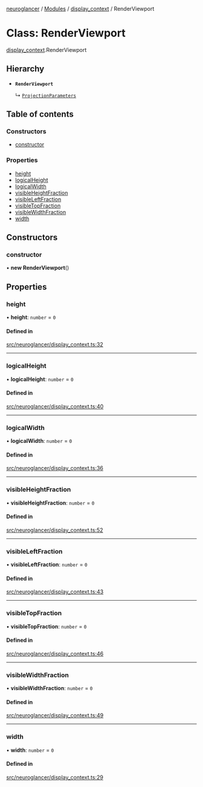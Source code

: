 [neuroglancer](../README.md) / [Modules](../modules.md) / [display\_context](../modules/display_context.md) / RenderViewport

# Class: RenderViewport

[display_context](../modules/display_context.md).RenderViewport

## Hierarchy

- **`RenderViewport`**

  ↳ [`ProjectionParameters`](projection_parameters.ProjectionParameters.md)

## Table of contents

### Constructors

- [constructor](display_context.RenderViewport.md#constructor)

### Properties

- [height](display_context.RenderViewport.md#height)
- [logicalHeight](display_context.RenderViewport.md#logicalheight)
- [logicalWidth](display_context.RenderViewport.md#logicalwidth)
- [visibleHeightFraction](display_context.RenderViewport.md#visibleheightfraction)
- [visibleLeftFraction](display_context.RenderViewport.md#visibleleftfraction)
- [visibleTopFraction](display_context.RenderViewport.md#visibletopfraction)
- [visibleWidthFraction](display_context.RenderViewport.md#visiblewidthfraction)
- [width](display_context.RenderViewport.md#width)

## Constructors

### constructor

• **new RenderViewport**()

## Properties

### height

• **height**: `number` = `0`

#### Defined in

[src/neuroglancer/display_context.ts:32](https://github.com/ActiveBrainAtlas2/neuroglancer/blob/540617bc/src/neuroglancer/display_context.ts#L32)

___

### logicalHeight

• **logicalHeight**: `number` = `0`

#### Defined in

[src/neuroglancer/display_context.ts:40](https://github.com/ActiveBrainAtlas2/neuroglancer/blob/540617bc/src/neuroglancer/display_context.ts#L40)

___

### logicalWidth

• **logicalWidth**: `number` = `0`

#### Defined in

[src/neuroglancer/display_context.ts:36](https://github.com/ActiveBrainAtlas2/neuroglancer/blob/540617bc/src/neuroglancer/display_context.ts#L36)

___

### visibleHeightFraction

• **visibleHeightFraction**: `number` = `0`

#### Defined in

[src/neuroglancer/display_context.ts:52](https://github.com/ActiveBrainAtlas2/neuroglancer/blob/540617bc/src/neuroglancer/display_context.ts#L52)

___

### visibleLeftFraction

• **visibleLeftFraction**: `number` = `0`

#### Defined in

[src/neuroglancer/display_context.ts:43](https://github.com/ActiveBrainAtlas2/neuroglancer/blob/540617bc/src/neuroglancer/display_context.ts#L43)

___

### visibleTopFraction

• **visibleTopFraction**: `number` = `0`

#### Defined in

[src/neuroglancer/display_context.ts:46](https://github.com/ActiveBrainAtlas2/neuroglancer/blob/540617bc/src/neuroglancer/display_context.ts#L46)

___

### visibleWidthFraction

• **visibleWidthFraction**: `number` = `0`

#### Defined in

[src/neuroglancer/display_context.ts:49](https://github.com/ActiveBrainAtlas2/neuroglancer/blob/540617bc/src/neuroglancer/display_context.ts#L49)

___

### width

• **width**: `number` = `0`

#### Defined in

[src/neuroglancer/display_context.ts:29](https://github.com/ActiveBrainAtlas2/neuroglancer/blob/540617bc/src/neuroglancer/display_context.ts#L29)
